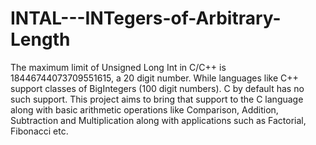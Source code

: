 # INTAL---INTegers-of-Arbitrary-Length
The maximum limit of Unsigned Long Int in C/C++ is 18446744073709551615, a 20 digit number. While languages like C++ support classes of BigIntegers (100 digit numbers). C by default has no such support. This project aims to bring that support to the C language along with basic arithmetic operations like Comparison, Addition, Subtraction and Multiplication along with applications such as Factorial, Fibonacci etc.